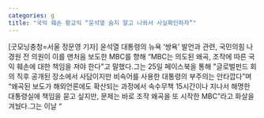 ```yaml
---
categories: g
title: "국익 훼손 황교익 “윤석열 숨지 말고 나와서 사실확인하자”"
---
```

[굿모닝충청=서울 정문영 기자] 윤석열 대통령의 뉴욕 ‘쌍욕’ 발언과 관련, 국민의힘 나경원 전 의원이 이를 맨처음 보도한 MBC를 향해 “MBC는 의도된 왜곡, 조작에 따른 국익 훼손에 대한 책임을 져야 한다"고 말했다.그는 25일 페이스북을 통해 "글로벌펀드 회의 직후 공개된 장소에서 사담이지만 비속어를 사용한 대통령의 부주의는 안타깝다”며 “왜곡된 보도가 해외언론에도 확산되는 과정에서 속수무책 15시간이나 지나서 해명한 대통령실에 책임을 묻고 싶지만, 문제는 바로 조작 왜곡을 또 시작한 MBC”라고 화살을 겨눴다.그는 이날 “